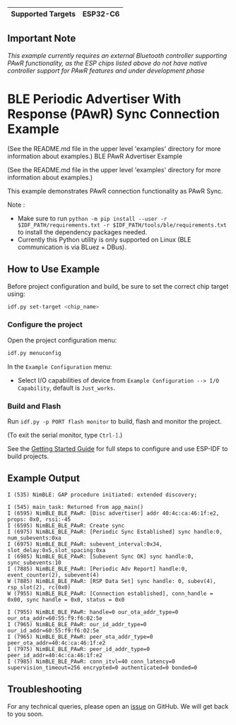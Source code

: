 | Supported Targets | ESP32-C6 |
| ----------------- | -------- |

## Important Note
*This example currently requires an external Bluetooth controller supporting PAwR functionality, as the ESP chips listed above do not have native controller support for PAwR features and under development phase*

# BLE Periodic Advertiser With Response (PAwR) Sync Connection Example

(See the README.md file in the upper level 'examples' directory for more information about examples.)
 BLE PAwR Advertiser Example

(See the README.md file in the upper level 'examples' directory for more information about examples.)

This example demonstrates PAwR connection functionality as PAwR Sync.

Note :

* Make sure to run `python -m pip install --user -r $IDF_PATH/requirements.txt -r $IDF_PATH/tools/ble/requirements.txt` to install the dependency packages needed.
* Currently this Python utility is only supported on Linux (BLE communication is via BLuez + DBus).

## How to Use Example

Before project configuration and build, be sure to set the correct chip target using:

```bash
idf.py set-target <chip_name>
```

### Configure the project

Open the project configuration menu:

```bash
idf.py menuconfig
```

In the `Example Configuration` menu:

* Select I/O capabilities of device from `Example Configuration --> I/O Capability`, default is `Just_works`.

### Build and Flash

Run `idf.py -p PORT flash monitor` to build, flash and monitor the project.

(To exit the serial monitor, type ``Ctrl-]``.)

See the [Getting Started Guide](https://idf.espressif.com/) for full steps to configure and use ESP-IDF to build projects.

## Example Output
```
I (535) NimBLE: GAP procedure initiated: extended discovery;
 
I (545) main_task: Returned from app_main()
I (6595) NimBLE_BLE_PAwR: [Disc advertiser] addr 40:4c:ca:46:1f:e2, props: 0x0, rssi:-45
I (6595) NimBLE_BLE_PAwR: Create sync
I (6975) NimBLE_BLE_PAwR: [Periodic Sync Established] sync handle:0, num_subevents:0xa
I (6975) NimBLE_BLE_PAwR: subevent_interval:0x34, slot_delay:0x5,slot_spacing:0xa
I (6985) NimBLE_BLE_PAwR: [Subevent Sync OK] sync handle:0, sync_subevents:10
I (7885) NimBLE_BLE_PAwR: [Periodic Adv Report] handle:0, event_counter(2), subevent(4)
W (7885) NimBLE_BLE_PAwR: [RSP Data Set] sync handle: 0, subev(4), rsp_slot(2), rc(0x0)
W (7955) NimBLE_BLE_PAwR: [Connection established], conn_handle = 0x00, sync handle = 0x0, status = 0x0
 
I (7955) NimBLE_BLE_PAwR: handle=0 our_ota_addr_type=0 our_ota_addr=60:55:f9:f6:02:5e 
I (7965) NimBLE_BLE_PAwR: our_id_addr_type=0 our_id_addr=60:55:f9:f6:02:5e 
I (7965) NimBLE_BLE_PAwR: peer_ota_addr_type=0 peer_ota_addr=40:4c:ca:46:1f:e2 
I (7975) NimBLE_BLE_PAwR: peer_id_addr_type=0 peer_id_addr=40:4c:ca:46:1f:e2 
I (7985) NimBLE_BLE_PAwR: conn_itvl=40 conn_latency=0 supervision_timeout=256 encrypted=0 authenticated=0 bonded=0

```

## Troubleshooting

For any technical queries, please open an [issue](https://github.com/espressif/esp-idf/issues) on GitHub. We will get back to you soon.
